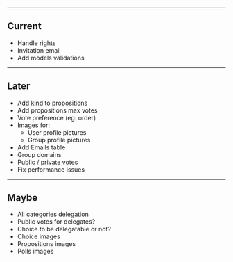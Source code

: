 ----
Current
----

* Handle rights
* Invitation email
* Add models validations

----
Later
----

* Add kind to propositions
* Add propositions max votes
* Vote preference (eg: order)
* Images for:
  * User profile pictures
  * Group profile pictures
* Add Emails table
* Group domains
* Public / private votes
* Fix performance issues

----
Maybe
----

* All categories delegation
* Public votes for delegates?
* Choice to be delegatable or not?
* Choice images
* Propositions images
* Polls images
